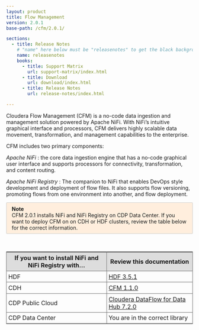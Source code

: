 ```yaml
---
layout: product
title: Flow Management
version: 2.0.1
base-path: /cfm/2.0.1/

sections:
  - title: Release Notes
    # "name" here below must be "releasenotes" to get the black background
    name: releasenotes
    books:
      - title: Support Matrix
        url: support-matrix/index.html
      - title: Download
        url: download/index.html
      - title: Release Notes
        url: release-notes/index.html

---
```


Cloudera Flow Management (CFM) is a no-code data ingestion and
management solution powered by Apache NiFi. With NiFi’s intuitive
graphical interface and processors, CFM delivers highly scalable data
movement, transformation, and management capabilities to the enterprise.

CFM includes two primary components:

*Apache NiFi*
: the core data ingestion engine that has a no-code graphical user
interface and supports processors for connectivity, transformation, and
content routing.

*Apache NiFi Registry*
: The companion to NiFi that enables DevOps style development and
deployment of flow files. It also supports flow versioning, promoting
flows from one environment into another, and flow deployment.

<div style="border: 1px solid #ccc;border-radius: 2px;background: #fed;padding: 1ex 1em;max-width: 52rem;">
<b>Note</b><br>
CFM 2.0.1 installs NiFi and NiFi Registry on CDP Data Center. If you
want to deploy CFM on on CDH or HDF clusters, review the table below for
the correct information.
</div>

<table style="border-collapse: collapse; border: .5px solid #666; margin-top: 3em;">
  <tr style="background: #ddd">
    <th style="padding: .3rem; border-bottom: .5px solid #666; border-right: .5px solid #666;">If you want to install NiFi and NiFi Registry with…</th>
    <th style="padding: .3rem; border-bottom: .5px solid #666;">Review this documentation </th>
  </tr>
  <tr>
    <td style="padding: .3rem; border-bottom: .5px solid #666; border-right: .5px solid #666;">HDF</td>
    <td style="padding: .3rem; border-bottom: .5px solid #666">
      <a href="/HDPDocuments/HDF3/HDF-3.5.1/index.html">HDF 3.5.1</a>
    </td>
  </tr>
  <tr style="border-bottom: .5px solid #666">
    <td style="padding: .3rem; border-bottom: .5px solid #666; border-right: .5px solid #666;">CDH</td>
    <td style="padding: .3rem; border-bottom: .5px solid #666">
      <a href="/cfm/master/index.html">CFM 1.1.0</a>
    </td>
  </tr>
  <tr style="border-bottom: .5px solid #666">
    <td style="padding: .3rem; border-bottom: .5px solid #666; border-right: .5px solid #666;">CDP Public Cloud</td>
    <td style="padding: .3rem; border-bottom: .5px solid #666">
      <a href="/cdf-datahub/master/index.html">Cloudera DataFlow for Data Hub 7.2.0</a>
    </td>
  </tr>
  <tr style="border-bottom: .5px solid #666">
    <td style="padding: .3rem; border-bottom: .5px solid #666; border-right: .5px solid #666;">CDP Data Center</td>
    <td style="padding: .3rem; border-bottom: .5px solid #666">You are in the correct library</td>
  </tr>
</table>

